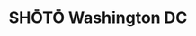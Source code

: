 ---
layout: place
title: "SHŌTŌ Washington DC"
permalink: /district-of-columbia/washington/shoto-washington-dc.html
stateAbbr: DC
stateName: District of Columbia
cityName: Washington
place_id: ChIJJX6GeKS3t4kR6pg6rKnZ8LM
photos:
  - name: >-
      places/ChIJJX6GeKS3t4kR6pg6rKnZ8LM/photos/AeeoHcKIC3kfghsgaDB3svT3kVBJc8w2UjB5IiMUUwCcDLyQbBz3Ql9KPWGgpk_7D23e_RlBv76SSI3dSZK4j4QBaeDbLiWtJLDxAWY_nyd9BZC3x60VIn_DU24A3UsWMql9DoL9YgOgofhnzjorhU_mSuzmU96QLece1wz4kcp_QIe-clnfefUablY_MfquUtXK1hnlWjby2feBpTocUB5W4r1YTweX6y2eKBlV2qz-OKxqvfVknpV2k8AadqLqN8WaqsILij9hPCnmQP6_VzPo6UnQfLd04X27dWe4I8ZdlQK7RrZGQYKO3HknKxTPSUtpywNbiR40cEgbqNm3NvxVweImoc_fWLzZOpczhAJf0Is0JWE_SdH8gVuz4sctorLw9AX5PTszy1YOU42w32NhKfS6sryAbYGQerpvkF_nw4FIh-LL
    widthPx: 3786
    heightPx: 2839
    authorAttributions:
      - displayName: Peter Gan
        uri: https://maps.google.com/maps/contrib/101060715719750624184
        photoUri: >-
          https://lh3.googleusercontent.com/a-/ALV-UjXM62VU4QT-N_7zTfVQz-2IaPQoJBJqhwVfqd0s5ywdHIR2DwgA9A=s100-p-k-no-mo
    flagContentUri: >-
      https://www.google.com/local/imagery/report/?cb_client=maps_api_places.places_api&image_key=!1e10!2sCIHM0ogKEICAgIDhm5D8uwE&hl=en-US
    googleMapsUri: >-
      https://www.google.com/maps/place//data=!3m4!1e2!3m2!1sCIHM0ogKEICAgIDhm5D8uwE!2e10!4m2!3m1!1s0x89b7b7a478867e25:0xb3f0d9a9ac3a98ea
  - name: >-
      places/ChIJJX6GeKS3t4kR6pg6rKnZ8LM/photos/AeeoHcLquiaaMrgU_DB9HMf266ucGVmGRcFXAQjv0xhFGoqY0HJaKfxtK42p8-J5hOlngrd5d4PoC47uKtMwmh0fh0ME7gtqpZReTp4H_vmy2IFaW3tpqaYi2bwiseMXc_4gDtYGiQ-tMzE3ZW1IBW5OGGPgjpEX_GfG1Ii40yamY2ZCpeOGXQoZHJ1iKAPNHHG7CzWmjNnjFGtbv6KG-hguujY2cc8PnnspL16RY2YQ4tbcs7hbcmi6VV2XCjNo4vR1a9JvmOXflpJH02v4AaTu-1FRnDD2makoTRGqsgyCYJKvOUmO4N9ccKA7KgDFfbsUYhJFBX-rGiVpT595Ai_2oucNeMuD7u9SZRYN0TKLp2un6AztR7Ev40DOGmEoWBXv4zoFziYR6iGtAjn5P-qWdNCuCtWVZYF0m1YJFAngtmC8pKGL
    widthPx: 3600
    heightPx: 4800
    authorAttributions:
      - displayName: Shannon Averill
        uri: https://maps.google.com/maps/contrib/101868293041905232739
        photoUri: >-
          https://lh3.googleusercontent.com/a-/ALV-UjVKAH8L6YpjMkvkH0r96aWk5ES6Vv6poUqBzjCjyFSgkfE6hVhN=s100-p-k-no-mo
    flagContentUri: >-
      https://www.google.com/local/imagery/report/?cb_client=maps_api_places.places_api&image_key=!1e10!2sCIHM0ogKEICAgID3s_Xc8gE&hl=en-US
    googleMapsUri: >-
      https://www.google.com/maps/place//data=!3m4!1e2!3m2!1sCIHM0ogKEICAgID3s_Xc8gE!2e10!4m2!3m1!1s0x89b7b7a478867e25:0xb3f0d9a9ac3a98ea
  - name: >-
      places/ChIJJX6GeKS3t4kR6pg6rKnZ8LM/photos/AeeoHcJsDnuf-y4jqQvqxrmVtjJguyvc_7jZaatlc7UqqHVCU9QZ0kevmEyG9keCH3BZwfQDuWV1gG8He16tsmH_lgOtbXQPqz90w_Sm175Xx_zMedYPNj6_mcTYPisL1AMu8KCX2uAWc62t08HvXCX0jsQE90y-4Q6Z6S2uGew7UF64wWjoICvFezKNG3LokeiSOOJluU5DTVhXZXtnLK-Z0pA9b0bNI33MCWsw3L1xQk7LLz7uLa86jQiSH-KfgNXZUjGkNp_TokVQ-rC3PIL1_v-oP0mjBIPDTiiDVF9_pwVNgtDd-EOv9Q1bpZiDhVE7WJGStXwDbl9uh-En03amUBOChUt_J9KRADnSn-_cSC9Q3szsQmDz9LBO8A9XZjuXg7hRXIYxR_zqO-iq_0Vas3mHE6QI-R7ebugrY-OfR4gfKw
    widthPx: 4032
    heightPx: 3024
    authorAttributions:
      - displayName: C.
        uri: https://maps.google.com/maps/contrib/105324124504153379366
        photoUri: >-
          https://lh3.googleusercontent.com/a-/ALV-UjWO3oxK202TdXLw9FJNOhNUVKZZlqpDlxxAaCo7WbsgsBF1v9r4=s100-p-k-no-mo
    flagContentUri: >-
      https://www.google.com/local/imagery/report/?cb_client=maps_api_places.places_api&image_key=!1e10!2sCIHM0ogKEICAgMCwoML3Kg&hl=en-US
    googleMapsUri: >-
      https://www.google.com/maps/place//data=!3m4!1e2!3m2!1sCIHM0ogKEICAgMCwoML3Kg!2e10!4m2!3m1!1s0x89b7b7a478867e25:0xb3f0d9a9ac3a98ea
  - name: >-
      places/ChIJJX6GeKS3t4kR6pg6rKnZ8LM/photos/AeeoHcISGqKlg_KekWq9fLzQieXdxtbrm1XK1qZyFpu61JQG3SILCpeZei5QrHVBd19JRgjooEFUJ5Je9CrA0F2fv3QJCyW9sZJYchI-XId427L4SgKCOlf6rKMnidCBOI1JF4WvgL-1Ti109AiQX_xUhB7Blqi2fr_tRo1IUhyvhPpbawpcA-kUBQuMEayWmrS38sp5Ov7Tka4bPnwJ_W6IpYxkRjvjZK1r9NSWPrXN95-HIG1JNaFatzXzW7c2T9gmRd3nTjgFd-pyzxoCg-l9I0HhtJjxc0vOvJiohVeItb7lQO94n3TOxmsLYscWWq8n8OjOOm1d5Z9dgTzyQ2EB7dEpY8kvDpMM1n-u_lviuTwLEEpOVE7qrPKmys0jrOvqu8KxgxRDagFqzf6u6QOZmXzFLeqIo6ZTJQlvuhXM6teJzC9P
    widthPx: 3024
    heightPx: 3024
    authorAttributions:
      - displayName: Wasana S.
        uri: https://maps.google.com/maps/contrib/109852249472374784949
        photoUri: >-
          https://lh3.googleusercontent.com/a-/ALV-UjXcbHDYaspD02uehZGvfpZlS1CURqE9j48edqEYRT3w97Vl4tgK_w=s100-p-k-no-mo
    flagContentUri: >-
      https://www.google.com/local/imagery/report/?cb_client=maps_api_places.places_api&image_key=!1e10!2sCIHM0ogKEICAgMDQloCy_gE&hl=en-US
    googleMapsUri: >-
      https://www.google.com/maps/place//data=!3m4!1e2!3m2!1sCIHM0ogKEICAgMDQloCy_gE!2e10!4m2!3m1!1s0x89b7b7a478867e25:0xb3f0d9a9ac3a98ea
  - name: >-
      places/ChIJJX6GeKS3t4kR6pg6rKnZ8LM/photos/AeeoHcIbXj4bjzEPMVYh1J22koNOUBK58aCguqEyhLLd3qlMRcIig-pHNH-dxIs7REVC6qfXOOOuR1bU-gkwEhHNH4XwYQrNdobeaNRP_hGfPzfr_8UR6XwLtxK5UfUIwaJwF96WrSoCot8CjkY4MHTWTpF7q_fYKn7j0eFWzMpR8_2k4RS_0iSW0Z_6BvsWJU8p90JedpYuQnvhHsCFrLK72FZyNsoRMHQT0o4ph3yK-f_fcP_TaATcWKgl_9M5G9zV6EUjbA12EbZyK2iPt_O5mgQJRmYs4ENNA88hjTuLtqWFm5NxTvht0jQ4DLDpl9Hl2m6-3i-R7l-ac5OUy4dwelpfCryP0Zw58VkYM_4Z3KHgqhs9Ff_vMJ9CMys77sfpWvwaYJZzjAjRpOLok31xrN3Z_v_2VLvqn6XCIhyiUmgyJdTI
    widthPx: 3024
    heightPx: 4032
    authorAttributions:
      - displayName: Minal Shah
        uri: https://maps.google.com/maps/contrib/109097151661686090367
        photoUri: >-
          https://lh3.googleusercontent.com/a-/ALV-UjXjdKyHUTXVD5TP5Z26Ddsah8Lyyya1x7V_BzD1oVboRfPzqwNr=s100-p-k-no-mo
    flagContentUri: >-
      https://www.google.com/local/imagery/report/?cb_client=maps_api_places.places_api&image_key=!1e10!2sCIHM0ogKEICAgMCw3YCx7AE&hl=en-US
    googleMapsUri: >-
      https://www.google.com/maps/place//data=!3m4!1e2!3m2!1sCIHM0ogKEICAgMCw3YCx7AE!2e10!4m2!3m1!1s0x89b7b7a478867e25:0xb3f0d9a9ac3a98ea
  - name: >-
      places/ChIJJX6GeKS3t4kR6pg6rKnZ8LM/photos/AeeoHcJnP7O_H4L62zmo6zuWsz0z0fA2oJ6QaVLOY-hjRW6HDK1av_4uMagm0YyRjh9EZ-fDi74QWrweeULLG77tRw5KnCgbvDP0PSfUVsjSCzx1ce4vUCE2Hln04VshJ6gjW-2nx7p2Lx4zjiO1QudlDtAA8QZGImrSZv8xNgYKOVomScIawxgEO4K41KAsVN3zmLqnUisxJ8ArCAs803MZNbzcT82rYD9fKHv6UYTSMG7wZAr4bd-De1Pmmz2rbzG9GlTMwgu2hSQWBjeX7krWrNXjMUQR44YLKlAfkiHaF8186H2x8iV94aoBxQRly6R3GjJC8QFo_PRg0tcvUxXRbk2KUgzLO30MWdyLgIE0Ylkf_K34PrDicK-q31ql4hoJuSz4_hp4JNIUY_iJHsLigG-XhiAgPR_7wRBeU4PYF4kSDlPH
    widthPx: 3295
    heightPx: 3295
    authorAttributions:
      - displayName: Selina F
        uri: https://maps.google.com/maps/contrib/112701606528601760017
        photoUri: >-
          https://lh3.googleusercontent.com/a-/ALV-UjVLaA9HSSgc17K4rHOllU9D_slpIp14rjrYUc5gELMzgLYD9dwE=s100-p-k-no-mo
    flagContentUri: >-
      https://www.google.com/local/imagery/report/?cb_client=maps_api_places.places_api&image_key=!1e10!2sCIHM0ogKEICAgMDg7ZXvpQE&hl=en-US
    googleMapsUri: >-
      https://www.google.com/maps/place//data=!3m4!1e2!3m2!1sCIHM0ogKEICAgMDg7ZXvpQE!2e10!4m2!3m1!1s0x89b7b7a478867e25:0xb3f0d9a9ac3a98ea
  - name: >-
      places/ChIJJX6GeKS3t4kR6pg6rKnZ8LM/photos/AeeoHcKu_FYEhJFJzT8HVmdexEioL8-PoT9z8QTVlFWFj5ChxK7FuBtOy79yejno03GjpFUs5YoRLdaZC1DIdDSuSt71Oa42j_oVZE5neHXw5a97i6ErSIGc4hcQM5BCJ5ZM137pFhu-M-30Lo974aEHAclMXbbd-Qr6eMrkr0M7ZUi8kFYc16Gbrh7BxkvYtMIjUcYjf_ouyF0ls-2dnibRFjCXNUMTAy65QPip2fQRj--2EgY4WuxYbQdoSgSdRIbN7I8JMHrZnv3K26WS1SkC4qj1lmKng5lm2jSBPh-4CyOcx3Mgd2oZdAEWx-MGnJg8zy79J2mhDtTVO3XAAVAA9rjxXsH4KwDGMxHf5j0cU7HULKWmvClRsYd76vpq52G9_WK4CwMKeMFcEUZWFs_KMfCHB7G3CoqDEdAU5u9yQVZbvpD4
    widthPx: 960
    heightPx: 750
    authorAttributions:
      - displayName: Marcelo R Veizaga
        uri: https://maps.google.com/maps/contrib/106078312977748841367
        photoUri: >-
          https://lh3.googleusercontent.com/a-/ALV-UjW91nOJmlb7KkTb0UBoN1BauoGZSnP1ZeKLVVzdt0faNxF7VIji=s100-p-k-no-mo
    flagContentUri: >-
      https://www.google.com/local/imagery/report/?cb_client=maps_api_places.places_api&image_key=!1e10!2sCIHM0ogKEICAgIDLjNfUqwE&hl=en-US
    googleMapsUri: >-
      https://www.google.com/maps/place//data=!3m4!1e2!3m2!1sCIHM0ogKEICAgIDLjNfUqwE!2e10!4m2!3m1!1s0x89b7b7a478867e25:0xb3f0d9a9ac3a98ea
  - name: >-
      places/ChIJJX6GeKS3t4kR6pg6rKnZ8LM/photos/AeeoHcL4Ayd3bCjqRCmozaG5wm39eJE5g1E447gCnCh2ndxR3KqzNoC5ITvxbOwrf2Ch5dKIDr22nTgboWm_cLm1wmDL1cVhBSlKGneHJ2_wRi8WgXhvBaKxEudBbuHl6AVTWdeOu4fpXm8xLmfkgbIbo9KVfPi78XQNKpQQZhfhty1rSWD7ggO4Qvc3ZGzV9jZEwn-YPzxyz3K9Db-4YhKHLzvBCJtiASJHIXHvRw2Fyt6-AUAuThOglDcBoMBRA6AFV6dY_6uj-6joglBxH0O5Qqz8YMkVlENc-CN19c4Q85JMs8WKJ3LChOhAW6wYVw9_choyhgZv9DGoMH__PZSbFMIHEM9n3tiRIln0sxjKXDXrmr14m2qCLXiwcR6UrV7xTcoJnNXHbfBz6ySxB5VF00uFuh5PRXqUG2FKGdB5JheVugg_
    widthPx: 4284
    heightPx: 4284
    authorAttributions:
      - displayName: Wasana S.
        uri: https://maps.google.com/maps/contrib/109852249472374784949
        photoUri: >-
          https://lh3.googleusercontent.com/a-/ALV-UjXcbHDYaspD02uehZGvfpZlS1CURqE9j48edqEYRT3w97Vl4tgK_w=s100-p-k-no-mo
    flagContentUri: >-
      https://www.google.com/local/imagery/report/?cb_client=maps_api_places.places_api&image_key=!1e10!2sCIHM0ogKEICAgMDQloCywQE&hl=en-US
    googleMapsUri: >-
      https://www.google.com/maps/place//data=!3m4!1e2!3m2!1sCIHM0ogKEICAgMDQloCywQE!2e10!4m2!3m1!1s0x89b7b7a478867e25:0xb3f0d9a9ac3a98ea
  - name: >-
      places/ChIJJX6GeKS3t4kR6pg6rKnZ8LM/photos/AeeoHcJgUluTy1Bumi814esxcptqA5MhpsRTY1Llz-BD07KDKF-cYAHpp83CiPqSSBQu96nTgOvoCw6xd0vbELApCXQbFhOCgNU2l-FvT8WGEIkBtKwbBMWz4pUbaFreek0fVB2XWuh-J15IPlRlQpYtIML0Q4bDU0R9u_LhKCjJGZbp8mELHFHgCwg27nxlcopZqH3T552QaX7GTUz4uIaLfP8Rm-laWV5xkhVwwUEH8WStWILqbYo9cx8SxLbydUOd3FucJFpiDf9LkkFdbwM_bpBeGz4kIVK3chFWrqOFrbXE1SE43HOB-8PsAeR7Kk-1LNzdZriNBzoeJiVGRQ-YPKnwO_tJMyW_UUoGq4cR1YIoLnelQPiRaC5GG6cGUTJQLpjnAQ8Pf0XW-0PlbDqOTqZh7QmGm3rXeC8KGZ0ocfYtFA
    widthPx: 3709
    heightPx: 2781
    authorAttributions:
      - displayName: Naureen Dhukka
        uri: https://maps.google.com/maps/contrib/117200792727770548311
        photoUri: >-
          https://lh3.googleusercontent.com/a-/ALV-UjUxOKn-JTkzXpuDcwE-5GJHQV-aIgwHOLua8txsJ5QIHIy3LTdO=s100-p-k-no-mo
    flagContentUri: >-
      https://www.google.com/local/imagery/report/?cb_client=maps_api_places.places_api&image_key=!1e10!2sCIHM0ogKEICAgICH66zHJA&hl=en-US
    googleMapsUri: >-
      https://www.google.com/maps/place//data=!3m4!1e2!3m2!1sCIHM0ogKEICAgICH66zHJA!2e10!4m2!3m1!1s0x89b7b7a478867e25:0xb3f0d9a9ac3a98ea
  - name: >-
      places/ChIJJX6GeKS3t4kR6pg6rKnZ8LM/photos/AeeoHcLcDwo2drO4O99iNXOe8Zx3F5v8mSEimpej7dADCiZQzv02wah-oG5sR1zZJaMrZYPBQMuzWl7aRr2HofnG-eXhE_nAXmCkqytiC8VNMfahn8cd4WVNEUUEBytjIC9NhfI1LQSBgxD6uAdVzTffCW5FPVwKzI2_0PUpCSYO85G2NxCym5SQl6NmTjHvFMiGUxIYDNmvM_YZI8kn1jiSgQehIQNDK_QxDUUIB__PJFwBCwIXm3jeK-QTtAzQDqkXF5xhdu53DsLHnOoX4PvbNg1AtqXFhuXsHnOlQajyG4Y829B-_IE8jFqxet_QoqmPAOg1_erHxPuVVxs5PyhdaGrAMoKgV803TkGfmVlYvNjXbm6KHixLcz0viZYC_v4VjhrQK6Kcoj9k7hhrBhm9vBxqFpgrpQx7dVQfzBoYaPrP1w
    widthPx: 4800
    heightPx: 3600
    authorAttributions:
      - displayName: Timothy Thompson
        uri: https://maps.google.com/maps/contrib/107520269981064789006
        photoUri: >-
          https://lh3.googleusercontent.com/a/ACg8ocIXFM_pT8IOj4m5tnf6AWHkdGCUrd_aWDF0kHTJeQgrOQooIg=s100-p-k-no-mo
    flagContentUri: >-
      https://www.google.com/local/imagery/report/?cb_client=maps_api_places.places_api&image_key=!1e10!2sCIHM0ogKEICAgICL5LqmKg&hl=en-US
    googleMapsUri: >-
      https://www.google.com/maps/place//data=!3m4!1e2!3m2!1sCIHM0ogKEICAgICL5LqmKg!2e10!4m2!3m1!1s0x89b7b7a478867e25:0xb3f0d9a9ac3a98ea
address: 1100 15th St NW, Washington, DC 20005, USA
street: 1100 15th St NW
city: Washington
state: DC
zip: '20005'
country: USA
neighborhood: Northwest Washington
latitude: '38.903885'
longitude: '-77.035216'
accessibility_options:
  wheelchairAccessibleEntrance: true
  wheelchairAccessibleRestroom: true
  wheelchairAccessibleSeating: true
business_status: OPERATIONAL
name: SHŌTŌ Washington DC
google_maps_links:
  directionsUri: >-
    https://www.google.com/maps/dir//''/data=!4m7!4m6!1m1!4e2!1m2!1m1!1s0x89b7b7a478867e25:0xb3f0d9a9ac3a98ea!3e0
  placeUri: https://maps.google.com/?cid=12966102649961879786
  writeAReviewUri: >-
    https://www.google.com/maps/place//data=!4m3!3m2!1s0x89b7b7a478867e25:0xb3f0d9a9ac3a98ea!12e1
  reviewsUri: >-
    https://www.google.com/maps/place//data=!4m4!3m3!1s0x89b7b7a478867e25:0xb3f0d9a9ac3a98ea!9m1!1b1
  photosUri: >-
    https://www.google.com/maps/place//data=!4m3!3m2!1s0x89b7b7a478867e25:0xb3f0d9a9ac3a98ea!10e5
primary_type: Japanese Restaurant
opening_hours:
  regular: null
  current: null
secondary_opening_hours:
  regular:
    weekdayDescriptions: null
    type: null
  current:
    weekdayDescriptions: null
    type: null
phone: (202) 796-0011
price_level: null
price_range: $100 &ndash; & up
rating: '4.2'
rating_count: 896
website: https://www.sevenrooms.com/reservations/shotowashingtondc/
description: >-
  Modern restaurant serving sushi, Wagyu steak & grilled robata-style skewers in
  a lavish dining room.
reviews:
  - name: >-
      places/ChIJJX6GeKS3t4kR6pg6rKnZ8LM/reviews/ChZDSUhNMG9nS0VJQ0FnTUN3b01MM2NnEAE
    relativePublishTimeDescription: 4 weeks ago
    rating: 5
    text:
      text: >-
        The decor is absolutely wonderful. Just a beautiful space very well
        thought out all around from the dinner tables to the bathroom just very
        highly rated, luxury,  fancy all of those adjectives for this
        restaurant. The Omakasa experience here was in one word perfect or very
        close to it. It’s not exactly your traditional Japanese  experience but
        it’s a contemporary style, which is just as easy to enjoy. The staff was
        extremely friendly and helpful. I had a really great time. The drinks
        were excellent as well. They have the most perfect lychee martini I’ve
        ever had.
      languageCode: en
    originalText:
      text: >-
        The decor is absolutely wonderful. Just a beautiful space very well
        thought out all around from the dinner tables to the bathroom just very
        highly rated, luxury,  fancy all of those adjectives for this
        restaurant. The Omakasa experience here was in one word perfect or very
        close to it. It’s not exactly your traditional Japanese  experience but
        it’s a contemporary style, which is just as easy to enjoy. The staff was
        extremely friendly and helpful. I had a really great time. The drinks
        were excellent as well. They have the most perfect lychee martini I’ve
        ever had.
      languageCode: en
    authorAttribution:
      displayName: C.
      uri: https://www.google.com/maps/contrib/105324124504153379366/reviews
      photoUri: >-
        https://lh3.googleusercontent.com/a-/ALV-UjWO3oxK202TdXLw9FJNOhNUVKZZlqpDlxxAaCo7WbsgsBF1v9r4=s128-c0x00000000-cc-rp-mo-ba5
    publishTime: '2025-03-15T21:41:38.954651Z'
    flagContentUri: >-
      https://www.google.com/local/review/rap/report?postId=ChZDSUhNMG9nS0VJQ0FnTUN3b01MM2NnEAE&d=17924085&t=1
    googleMapsUri: >-
      https://www.google.com/maps/reviews/data=!4m6!14m5!1m4!2m3!1sChZDSUhNMG9nS0VJQ0FnTUN3b01MM2NnEAE!2m1!1s0x89b7b7a478867e25:0xb3f0d9a9ac3a98ea
  - name: >-
      places/ChIJJX6GeKS3t4kR6pg6rKnZ8LM/reviews/ChZDSUhNMG9nS0VJQ0FnTUNRekpiYVBnEAE
    relativePublishTimeDescription: a month ago
    rating: 5
    text:
      text: >-
        Shoto has quickly become my favorite sushi spot in DC now. Everything we
        tried on their menu was an absolute delight. Definitely more pricey than
        I’d like for a day to day meal, but this hot restaurant is great for
        special occasions. The interior decor and aesthetic is such a dream.


        We ate so many great things, but I’d absolutely recommend the tacos,
        sushi, and tempura rock shrimp. Also I definitely recommend getting sake
        for pairing with your meal.
      languageCode: en
    originalText:
      text: >-
        Shoto has quickly become my favorite sushi spot in DC now. Everything we
        tried on their menu was an absolute delight. Definitely more pricey than
        I’d like for a day to day meal, but this hot restaurant is great for
        special occasions. The interior decor and aesthetic is such a dream.


        We ate so many great things, but I’d absolutely recommend the tacos,
        sushi, and tempura rock shrimp. Also I definitely recommend getting sake
        for pairing with your meal.
      languageCode: en
    authorAttribution:
      displayName: Aundya Azarbarzin
      uri: https://www.google.com/maps/contrib/106968087886500286494/reviews
      photoUri: >-
        https://lh3.googleusercontent.com/a-/ALV-UjWofUj1flKLRTiWJs4sTokI_vij-jBbLM1BRp7TR8GbJcR24RBl=s128-c0x00000000-cc-rp-mo-ba5
    publishTime: '2025-03-02T14:24:15.884389Z'
    flagContentUri: >-
      https://www.google.com/local/review/rap/report?postId=ChZDSUhNMG9nS0VJQ0FnTUNRekpiYVBnEAE&d=17924085&t=1
    googleMapsUri: >-
      https://www.google.com/maps/reviews/data=!4m6!14m5!1m4!2m3!1sChZDSUhNMG9nS0VJQ0FnTUNRekpiYVBnEAE!2m1!1s0x89b7b7a478867e25:0xb3f0d9a9ac3a98ea
  - name: >-
      places/ChIJJX6GeKS3t4kR6pg6rKnZ8LM/reviews/ChZDSUhNMG9nS0VJQ0FnTURJbnF2X2F3EAE
    relativePublishTimeDescription: in the last week
    rating: 4
    text:
      text: >-
        It was a nice Culinary Experience!

        The moment we stepped into Shoto, we knew we were in for something
        special. The ambiance perfectly balances luxury and warmth, with an
        attention to detail that immediately sets the tone for a refined dining
        experience.


        Every dish was a work of art — both visually and in flavor.


        Service was exceptional. Our server was knowledgeable and polite.
        However, since it was busy we had to wait for him couple times.


        Yes, it’s on the pricier side — but for the level of creativity,
        quality, and service you receive, it’s absolutely cost that amount of
        money.


        It's not you pay for food, you pay for the experience. So, be ready to
        spend good amount once you are there.


        It's not everyday place to eat but something you would enjoy on a
        special day.
      languageCode: en
    originalText:
      text: >-
        It was a nice Culinary Experience!

        The moment we stepped into Shoto, we knew we were in for something
        special. The ambiance perfectly balances luxury and warmth, with an
        attention to detail that immediately sets the tone for a refined dining
        experience.


        Every dish was a work of art — both visually and in flavor.


        Service was exceptional. Our server was knowledgeable and polite.
        However, since it was busy we had to wait for him couple times.


        Yes, it’s on the pricier side — but for the level of creativity,
        quality, and service you receive, it’s absolutely cost that amount of
        money.


        It's not you pay for food, you pay for the experience. So, be ready to
        spend good amount once you are there.


        It's not everyday place to eat but something you would enjoy on a
        special day.
      languageCode: en
    authorAttribution:
      displayName: fariha tajnin
      uri: https://www.google.com/maps/contrib/109013687732760444732/reviews
      photoUri: >-
        https://lh3.googleusercontent.com/a-/ALV-UjW9Nyc7AAUS7l_kXtG4EV7ZSh7vKhfZUG2ekXikLQruAFRVnasZ=s128-c0x00000000-cc-rp-mo-ba4
    publishTime: '2025-04-10T04:03:49.140215Z'
    flagContentUri: >-
      https://www.google.com/local/review/rap/report?postId=ChZDSUhNMG9nS0VJQ0FnTURJbnF2X2F3EAE&d=17924085&t=1
    googleMapsUri: >-
      https://www.google.com/maps/reviews/data=!4m6!14m5!1m4!2m3!1sChZDSUhNMG9nS0VJQ0FnTURJbnF2X2F3EAE!2m1!1s0x89b7b7a478867e25:0xb3f0d9a9ac3a98ea
  - name: >-
      places/ChIJJX6GeKS3t4kR6pg6rKnZ8LM/reviews/ChZDSUhNMG9nS0VJQ0FnSUN2N09ibmVREAE
    relativePublishTimeDescription: 4 months ago
    rating: 4
    text:
      text: >-
        SHŌTŌ Washington DC offers an exceptional dining experience. The
        ambiance is sleek and modern, with a sophisticated yet inviting vibe.
        Every dish is a masterpiece, blending innovative flavors with impeccable
        presentation. The wagyu and sushi options are particularly outstanding –
        fresh, flavorful, and worth every penny.


        The service is attentive and knowledgeable, making great recommendations
        and ensuring a smooth experience throughout. The cocktail menu is
        equally impressive, featuring creative and balanced drinks that pair
        perfectly with the food.


        This is a perfect spot for a special occasion or a stylish night out. Be
        sure to make a reservation, as it’s a popular destination. Highly
        recommend!
      languageCode: en
    originalText:
      text: >-
        SHŌTŌ Washington DC offers an exceptional dining experience. The
        ambiance is sleek and modern, with a sophisticated yet inviting vibe.
        Every dish is a masterpiece, blending innovative flavors with impeccable
        presentation. The wagyu and sushi options are particularly outstanding –
        fresh, flavorful, and worth every penny.


        The service is attentive and knowledgeable, making great recommendations
        and ensuring a smooth experience throughout. The cocktail menu is
        equally impressive, featuring creative and balanced drinks that pair
        perfectly with the food.


        This is a perfect spot for a special occasion or a stylish night out. Be
        sure to make a reservation, as it’s a popular destination. Highly
        recommend!
      languageCode: en
    authorAttribution:
      displayName: Elias Chelala (Chewy)
      uri: https://www.google.com/maps/contrib/112891881046198787833/reviews
      photoUri: >-
        https://lh3.googleusercontent.com/a-/ALV-UjVSs8XkQOxTJxHDBWyyT87_bVGsDCgedwv7g0hJVChZDmI7uB7YtA=s128-c0x00000000-cc-rp-mo-ba8
    publishTime: '2024-12-08T19:37:40.823066Z'
    flagContentUri: >-
      https://www.google.com/local/review/rap/report?postId=ChZDSUhNMG9nS0VJQ0FnSUN2N09ibmVREAE&d=17924085&t=1
    googleMapsUri: >-
      https://www.google.com/maps/reviews/data=!4m6!14m5!1m4!2m3!1sChZDSUhNMG9nS0VJQ0FnSUN2N09ibmVREAE!2m1!1s0x89b7b7a478867e25:0xb3f0d9a9ac3a98ea
  - name: >-
      places/ChIJJX6GeKS3t4kR6pg6rKnZ8LM/reviews/ChZDSUhNMG9nS0VJQ0FnSUNfZ05tNld3EAE
    relativePublishTimeDescription: 3 months ago
    rating: 5
    text:
      text: >-
        I had a fantastic experience at SHŌTŌ Washington DC. The atmosphere was
        vibrant, with great music that added to the upscale yet inviting
        ambiance. The food was exceptional… beautifully presented and packed
        with flavor. From start to finish, everything was top-notch. Definitely
        a place worth visiting for a great night out!
      languageCode: en
    originalText:
      text: >-
        I had a fantastic experience at SHŌTŌ Washington DC. The atmosphere was
        vibrant, with great music that added to the upscale yet inviting
        ambiance. The food was exceptional… beautifully presented and packed
        with flavor. From start to finish, everything was top-notch. Definitely
        a place worth visiting for a great night out!
      languageCode: en
    authorAttribution:
      displayName: Rail Mukhutdinov
      uri: https://www.google.com/maps/contrib/110950093021868543373/reviews
      photoUri: >-
        https://lh3.googleusercontent.com/a-/ALV-UjUXeZxpP7EzGogjVucyrhIE6V6eNVpVGE58-LYJaG2DFzaX0KkD=s128-c0x00000000-cc-rp-mo-ba3
    publishTime: '2025-01-11T17:10:08.193415Z'
    flagContentUri: >-
      https://www.google.com/local/review/rap/report?postId=ChZDSUhNMG9nS0VJQ0FnSUNfZ05tNld3EAE&d=17924085&t=1
    googleMapsUri: >-
      https://www.google.com/maps/reviews/data=!4m6!14m5!1m4!2m3!1sChZDSUhNMG9nS0VJQ0FnSUNfZ05tNld3EAE!2m1!1s0x89b7b7a478867e25:0xb3f0d9a9ac3a98ea
parking_options:
  paidStreetParking: true
  paidGarageParking: true
payment_options:
  acceptsCreditCards: true
  acceptsDebitCards: true
  acceptsCashOnly: false
  acceptsNfc: true
allow_dogs: null
curbside_pickup: false
delivery: false
dine_in: true
good_for_children: false
good_for_groups: true
good_for_sports: false
live_music: true
menu_for_children: false
outdoor_seating: true
reservable: true
restroom: true
serves_beer: true
serves_breakfast: false
serves_brunch: false
serves_cocktails: true
serves_coffee: true
serves_dinner: true
serves_dessert: true
serves_lunch: true
serves_vegetarian_food: true
serves_wine: true
takeout: false

---